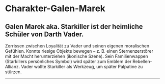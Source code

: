 # Charakter-Galen-Marek
Galen Marek aka. Starkiller ist der heimliche Schüler von Darth Vader.
---------

Zerrissen zwischen Loyalität zu Vader und seinen eigenen moralischen Gefühlen.
Konnte riesige Objekte bewegen – z. B. einen Sternenzerstörer mit der Macht herunterziehen (ikonische Szene).
Sein Familienwappen (Starkillers persönliches Symbol) wird später zum Emblem der Rebellen-Allianz.
Vader wollte Starkiller als Werkzeug, um später Palpatine zu stürzen.

-----

